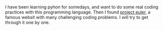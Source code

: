 I have been learning pyhon for somedays, and want to do some real coding practices with this programming language. Then I found [project euler](projecteuler.net), a famous websit with many challenging coding problems. I will try to get through it one by one.
